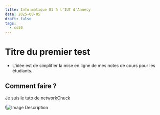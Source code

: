 ```yaml
---
title: Informatique 01 à l'IUT d'Annecy
date: 2025-08-05
draft: false
tags:
  - cs50
---
```


# Titre du premier test
- L'idée est de simplifier la mise en ligne de mes notes de cours pour les étudiants. 
## Comment faire ? 
Je suis le tuto de networkChuck

!![Image Description](/images/riviere.png)